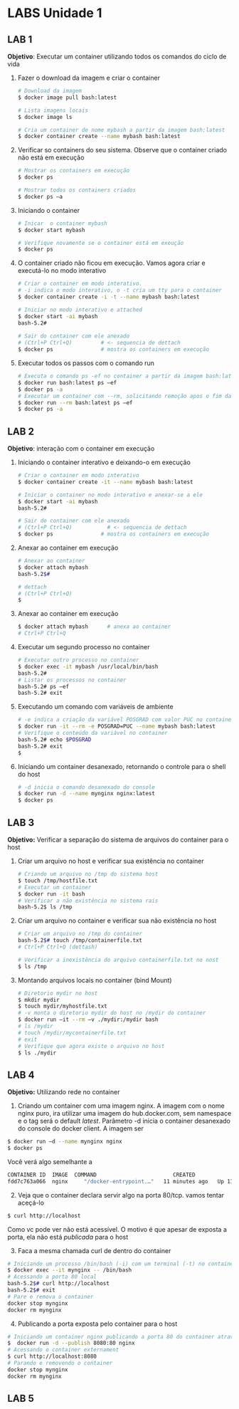 # LABS Unidade 1

## LAB 1

**Objetivo**: Executar um container utilizando todos os comandos do ciclo de vida

1. Fazer o download da imagem e criar o container

    ```bash
    # Download da imagem
    $ docker image pull bash:latest
    
    # Lista imagens locais
    $ docker image ls
    
    # Cria um container de nome mybash a partir da imagem bash:latest
    $ docker container create --name mybash bash:latest
    ```

2. Verificar so containers  do seu sistema. Observe que o container criado não está em execução

    ```bash
    # Mostrar os containers em execução
    $ docker ps 
    
    # Mostrar todos os containers criados
    $ docker ps –a
    ```

3. Iniciando o container

    ```bash
    # Inicar  o container mybash
    $ docker start mybash
    
    # Verifique novamente se o container está em exeução
    $ docker ps
    ```

4. O container criado não ficou em execução. Vamos agora criar e executá-lo no modo interativo

    ```bash
    # Criar o container em modo interativo.
    # -i indica o modo interativo, o -t cria um tty para o container
    $ docker container create -i -t --name mybash bash:latest
    
    # Iniciar no modo interativo e attached
    $ docker start -ai mybash
    bash-5.2# 
     
    # Sair do container com ele anexado
    # (Ctrl+P Ctrl+Q)         # <- sequencia de dettach
    $ docker ps               # mostra os containers em execução
    ```

5. Executar todos os passos com o comando run

    ```bash
    # Executa o comando ps -ef no container a partir da imagem bash:latest
    $ docker run bash:latest ps –ef
    $ docker ps -a
    # Executar um container com --rm, solicitando remoção apos o fim da execução
    $ docker run --rm bash:latest ps –ef
    $ docker ps -a
    ```

## LAB 2

**Objetivo**: interação com o container em execução

1. Iniciando o container interativo e deixando-o em execução

    ```bash
    # Criar o container em modo interativo
    $ docker container create -it --name mybash bash:latest
    
    # Iniciar o container no modo interativo e anexar-se a ele
    $ docker start -ai mybash
    bash-5.2#
    
    # Sair do container com ele anexado
    # (Ctrl+P Ctrl+Q)           # <- sequencia de dettach
    $ docker ps               # mostra os containers em execução
    ```

2. Anexar ao container em execução

    ```bash
    # Anexar ao container
    $ docker attach mybash
    bash-5.2$#
    
    # dettach
    # (Ctrl+P Ctrl+Q)
    $
    ```

3. Anexar ao container em execução

    ```bash
    $ docker attach mybash      # anexa ao container
    # Ctrl+P Ctrl+Q
    ```

4. Executar um segundo processo no container

    ```bash
    # Executar outro processo no container
    $ docker exec -it mybash /usr/local/bin/bash
    bash-5.2#
    # Listar os processos no container 
    bash-5.2# ps –ef 
    bash-5.2# exit
    ```

5. Executando um comando com variáveis de ambiente

    ```bash
    # -e indica a criação da variável POSGRAD com valor PUC no container
    $ docker run -it --rm -e POSGRAD=PUC --name mybash bash:latest
    # Verifique o conteúdo da variável no container
    bash-5.2# echo $POSGRAD
    bash-5.2# exit
    $ 
    ```

6. Iniciando um container desanexado, retornando o controle para o shell do host

    ```bash
    # -d inicia o comando desanexado do console
    $ docker run -d --name mynginx nginx:latest
    $ docker ps
    ```

## LAB 3

**Objetivo:** Verificar a separação do sistema de arquivos do container para o host

1. Criar um arquivo no host e verificar sua existência no container

    ```bash
    # Criando um arquivo no /tmp do sistema host
    $ touch /tmp/hostfile.txt
    # Executar um container
    $ docker run -it bash
    # Verificar a não existência no sistema rais
    bash-5.2$ ls /tmp
    ```

2. Criar um arquivo no container e verificar sua não existência no host

    ```bash
    # Criar um arquivo no /tmp do container
    bash-5.2$# touch /tmp/containerfile.txt
    # Ctrl+P Ctrl+Q (dettash)
    
    # Verificar a inexistência do arquivo containerfile.txt no nost
    $ ls /tmp
    ```
3. Montando arquivos locais no container (bind Mount)
   
   ```bash
   # Diretorio mydir no host
   $ mkdir mydir
   $ touch mydir/myhostfile.txt
   # -v monta o diretorio mydir do host no /mydir do container
   $ docker run –it --rm –v ./mydir:/mydir bash
   # ls /mydir
   # touch /mydir/mycontainerfile.txt
   # exit
   # Verifique que agora existe o arquivo no host
   $ ls ./mydir
   ```

## LAB 4
**Objetivo:** Utilizando rede no container
1. Criando um container com uma imagem nginx. A imagem com o nome nginx puro, ira utilizar uma imagem do hub.docker.com, sem namespace e o tag será o default _latest_.
   Parâmetro -d inicia o container desanexado do console do docker client. A imagem ser
```bash
$ docker run –d --name mynginx nginx
$ docker ps
```
  Você verá algo semelhante a 
```bash
CONTAINER ID  IMAGE  COMMAND                        CREATED             STATUS                 PORTS              NAMES
fdd7c763a066  nginx     "/docker-entrypoint.…"   11 minutes ago   Up 11 minutes   80/tcp 
```
2.  Veja que o container declara servir algo na porta 80/tcp. vamos tentar aceçá-lo
```bash
$ curl http://localhost
```
Como vc pode ver não está acessível. O motivo é que apesar de exposta a porta, ela não está _publicada_ para o host

3. Faca a mesma chamada curl de dentro do container

```bash
# Iniciando um processo /bin/bash (-i) com um terminal (-t) no container mynginx criado anteriormente
$ docker exec --it mynginx -- /bin/bash
# Acessando a porta 80 local
bash-5.2$# curl http://localhost
bash-5.2$# exit 
# Pare e remova o container
docker stop mynginx
docker rm mynginx
```

4. Publicando a porta exposta pelo container para o host
```bash
# Iniciando um container nginx publicando a porta 80 do container atravéz da porta 8080 do host.
$  docker run -d --publish 8080:80 nginx
# Acessando o container externament
$ curl http://localhost:8080
# Parando e removendo o container
docker stop mynginx
docker rm mynginx
```

## LAB 5
